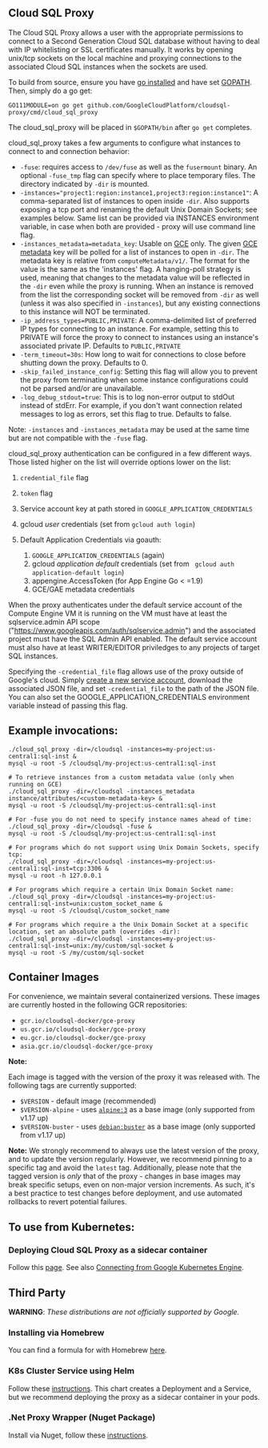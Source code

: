 
## Cloud SQL Proxy
The Cloud SQL Proxy allows a user with the appropriate permissions to connect
to a Second Generation Cloud SQL database without having to deal with IP whitelisting or SSL
certificates manually. It works by opening unix/tcp sockets on the local machine
and proxying connections to the associated Cloud SQL instances when the sockets
are used.

To build from source, ensure you have [go installed](https://golang.org/doc/install)
and have set [GOPATH](https://github.com/golang/go/wiki/GOPATH). Then, simply do a go get:

    GO111MODULE=on go get github.com/GoogleCloudPlatform/cloudsql-proxy/cmd/cloud_sql_proxy

The cloud_sql_proxy will be placed in `$GOPATH/bin` after `go get` completes.

cloud_sql_proxy takes a few arguments to configure what instances to connect to and connection behavior:

* `-fuse`: requires access to `/dev/fuse` as well as the `fusermount` binary. An
  optional `-fuse_tmp` flag can specify where to place temporary files. The
  directory indicated by `-dir` is mounted.
* `-instances="project1:region:instance1,project3:region:instance1"`: A comma-separated list
  of instances to open inside `-dir`. Also supports exposing a tcp port and renaming the default Unix Domain Sockets; see examples below.
  Same list can be provided via INSTANCES environment variable, in case when both are provided - proxy will use command line flag.
* `-instances_metadata=metadata_key`: Usable on [GCE](https://cloud.google.com/compute/docs/quickstart) only. The given [GCE metadata](https://cloud.google.com/compute/docs/metadata) key will be
  polled for a list of instances to open in `-dir`. The metadata key is relative from `computeMetadata/v1/`. The format for the value is the same as the 'instances' flag. A hanging-poll strategy is used, meaning that changes to
  the metadata value will be reflected in the `-dir` even while the proxy is
  running. When an instance is removed from the list the corresponding socket
  will be removed from `-dir` as well (unless it was also specified in
  `-instances`), but any existing connections to this instance will NOT be
  terminated.
* `-ip_address_types=PUBLIC,PRIVATE`: A comma-delimited list of preferred IP
  types for connecting to an instance. For example, setting this to PRIVATE will
  force the proxy to connect to instances using an instance's associated private
  IP. Defaults to `PUBLIC,PRIVATE`
* `-term_timeout=30s`: How long to wait for connections to close before shutting
  down the proxy. Defaults to 0.
* `-skip_failed_instance_config`: Setting this flag will allow you to prevent the proxy from terminating when
	some instance configurations could not be parsed and/or are unavailable.
* `-log_debug_stdout=true`: This is to log non-error output to stdOut instead of stdErr. For example, if you don't want connection related messages to log as errors, set this flag to true. Defaults to false.

Note: `-instances` and `-instances_metadata` may be used at the same time but
are not compatible with the `-fuse` flag.

cloud_sql_proxy authentication can be configured in a few different ways. Those listed higher on the list will override options lower on the list:

1. `credential_file` flag
2. `token` flag
3. Service account key at path stored in `GOOGLE_APPLICATION_CREDENTIALS`
4. gcloud _user_ credentials (set from `gcloud auth login`)
5. Default Application Credentials via goauth:

   1. `GOOGLE_APPLICATION_CREDENTIALS` (again)
   2. gcloud _application default_ credentials (set from ` gcloud auth application-default login`)
   3. appengine.AccessToken (for App Engine Go < =1.9)
   4. GCE/GAE metadata credentials

When the proxy authenticates under the default service account of the
Compute Engine VM it is running on the VM must have at least the
sqlservice.admin API scope ("https://www.googleapis.com/auth/sqlservice.admin")
and the associated project must have the SQL Admin API
enabled.  The default service account must also have at least WRITER/EDITOR
priviledges to any projects of target SQL instances.

Specifying the `-credential_file` flag allows use of the proxy outside of
Google's cloud. Simply [create a new service
account](https://cloud.google.com/sql/docs/mysql/sql-proxy#create-service-account),
download the associated JSON file, and set `-credential_file` to the path of the
JSON file. You can also set the GOOGLE_APPLICATION_CREDENTIALS environment variable
instead of passing this flag.

## Example invocations:

    ./cloud_sql_proxy -dir=/cloudsql -instances=my-project:us-central1:sql-inst &
    mysql -u root -S /cloudsql/my-project:us-central1:sql-inst

    # To retrieve instances from a custom metadata value (only when running on GCE)
    ./cloud_sql_proxy -dir=/cloudsql -instances_metadata instance/attributes/<custom-metadata-key> &
    mysql -u root -S /cloudsql/my-project:us-central1:sql-inst

    # For -fuse you do not need to specify instance names ahead of time:
    ./cloud_sql_proxy -dir=/cloudsql -fuse &
    mysql -u root -S /cloudsql/my-project:us-central1:sql-inst

    # For programs which do not support using Unix Domain Sockets, specify tcp:
    ./cloud_sql_proxy -dir=/cloudsql -instances=my-project:us-central1:sql-inst=tcp:3306 &
    mysql -u root -h 127.0.0.1

    # For programs which require a certain Unix Domain Socket name:
    ./cloud_sql_proxy -dir=/cloudsql -instances=my-project:us-central1:sql-inst=unix:custom_socket_name &
    mysql -u root -S /cloudsql/custom_socket_name

    # For programs which require a the Unix Domain Socket at a specific location, set an absolute path (overrides -dir):
    ./cloud_sql_proxy -dir=/cloudsql -instances=my-project:us-central1:sql-inst=unix:/my/custom/sql-socket &
    mysql -u root -S /my/custom/sql-socket

## Container Images

For convenience, we maintain several containerized versions. These images are 
currently hosted in the following GCR repositories:
   * `gcr.io/cloudsql-docker/gce-proxy`
   * `us.gcr.io/cloudsql-docker/gce-proxy`
   * `eu.gcr.io/cloudsql-docker/gce-proxy`
   * `asia.gcr.io/cloudsql-docker/gce-proxy`

__Note:__ 

Each image is tagged with the version of the proxy it was released with. The 
following tags are currently supported:
  * `$VERSION` - default image (recommended)
  * `$VERSION-alpine` - uses [`alpine:3`](https://hub.docker.com/_/alpine) as a base image (only supported from v1.17 up)
  * `$VERSION-buster` - uses [`debian:buster`](https://hub.docker.com/_/debian) as a base image (only supported from v1.17 up)

__Note:__ We strongly recommend to always use the latest version of the proxy,
and to update the version regularly. However, we recommend pinning to a
specific tag and avoid the `latest` tag. Additionally, please note that
the tagged version is _only_ that of the proxy - changes in base images may 
break specific setups, even on non-major version increments. As such,
it's a best practice to test changes before deployment, and use automated
rollbacks to revert potential failures. 

## To use from Kubernetes:

### Deploying Cloud SQL Proxy as a sidecar container
Follow this [page](https://github.com/GoogleCloudPlatform/cloudsql-proxy/tree/master/examples/kubernetes#run-the-cloud-sql-proxy-as-a-sidecar). See also
[Connecting from Google Kubernetes Engine](https://cloud.google.com/sql/docs/mysql/connect-kubernetes-engine).


## Third Party

__WARNING__: _These distributions are not officially supported by Google._

### Installing via Homebrew

  You can find a formula for with Homebrew [here](https://github.com/tclass/homebrew-cloud_sql_proxy).


### K8s Cluster Service using Helm

  Follow these [instructions](https://github.com/rimusz/charts/tree/master/stable/gcloud-sqlproxy).
  This chart creates a Deployment and a Service, but we recommend deploying the proxy as a sidecar container in your pods.

### .Net Proxy Wrapper (Nuget Package)
  
  Install via Nuget, follow these [instructions](https://github.com/expert1-pty-ltd/cloudsql-proxy#install-via-nuget).

